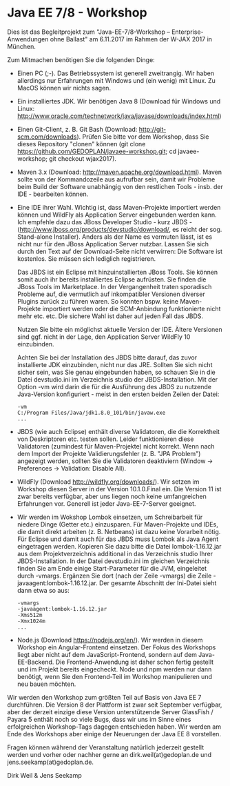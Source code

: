 Java EE 7/8 - Workshop
========================

Dies ist das Begleitprojekt zum "Java-EE-7/8-Workshop – Enterprise-Anwendungen ohne Ballast" am 6.11.2017 im Rahmen der W-JAX 2017 in München.

Zum Mitmachen benötigen Sie die folgenden Dinge:

- Einen PC (;-). Das Betriebssystem ist generell zweitrangig. Wir haben allerdings nur Erfahrungen mit Windows und (ein wenig) mit Linux. Zu MacOS können wir nichts sagen.

- Ein installiertes JDK. Wir benötigen Java 8 (Download für Windows und Linux: http://www.oracle.com/technetwork/java/javase/downloads/index.html)

- Einen Git-Client, z. B. Git Bash (Download: http://git-scm.com/downloads). Prüfen Sie bitte vor dem Workshop, dass Sie dieses Repository "clonen" können (git clone https://github.com/GEDOPLAN/javaee-workshop.git; cd javaee-workshop; git checkout wjax2017).

- Maven 3.x (Download: http://maven.apache.org/download.html). Maven sollte von der Kommandozeile aus aufrufbar sein, damit wir Probleme beim Build der Software unabhängig von den restlichen Tools - insb. der IDE - bearbeiten können.

- Eine IDE ihrer Wahl. Wichtig ist, dass Maven-Projekte importiert werden können und WildFly als Application Server eingebunden werden kann. Ich empfehle
  dazu das JBoss Developer Studio - kurz JBDS - (http://www.jboss.org/products/devstudio/download/, es reicht der sog. Stand-alone Installer). Anders als
  der Name es vermuten lässt, ist es nicht nur für den JBoss Application Server nutzbar. Lassen Sie sich durch den Text auf der Download-Seite nicht verwirren:
  Die Software ist kostenlos. Sie müssen sich lediglich registrieren.
  
  Das JBDS ist ein Eclipse mit hinzuinstallierten JBoss Tools. Sie können somit auch ihr bereits installiertes Eclipse aufrüsten. Sie finden die JBoss Tools im Marketplace. In der Vergangenheit traten sporadisch Probleme auf, die vermutlich auf inkompatibler Versionen diverser Plugins zurück zu führen waren. So konnten bspw. keine Maven-Projekte importiert werden oder die SCM-Anbindung funktionierte nicht mehr etc. etc. Die sichere Wahl ist daher auf jeden Fall das JBDS.
  
  Nutzen Sie bitte ein möglichst aktuelle Version der IDE. Ältere Versionen sind ggf. nicht in der Lage, den Application Server WildFly 10 einzubinden.
  
  Achten Sie bei der Installation des JBDS bitte darauf, das zuvor installierte JDK einzubinden, nicht nur das JRE. Sollten Sie sich nicht sicher sein, was
  Sie genau eingebunden haben, so schauen Sie in die Datei devstudio.ini im Verzeichnis studio der JBDS-Installation. Mit der Option -vm wird darin die
  für die Ausführung des JBDS zu nutzende Java-Version konfiguriert - meist in den ersten beiden Zeilen der Datei:
  
  ```
  -vm
  C:/Program Files/Java/jdk1.8.0_101/bin/javaw.exe
  ...
  ```
  
- JBDS (wie auch Eclipse) enthält diverse Validatoren, die die Korrektheit von Deskriptoren etc. testen sollen. Leider funktionieren diese Validatoren
  (zumindest für Maven-Projekte) nicht korrekt. Wenn nach dem Import der Projekte Validierungsfehler (z. B. "JPA Problem") angezeigt werden, sollten Sie
  die Validatoren deaktiviern (Window -> Preferences -> Validation: Disable All).

- WildFly (Download http://wildfly.org/downloads/). Wir setzen im Workshop diesen Server in der Version 10.1.0.Final ein. Die Version 11 ist zwar bereits verfügbar, aber uns liegen noch keine umfangreichen Erfahrungen vor. Generell ist jeder Java-EE-7-Server geeignet.

- Wir werden im Wokshop Lombok einsetzen, um Schreibarbeit für niedere Dinge (Getter etc.) einzusparen. Für Maven-Projekte und IDEs, die damit direkt arbeiten
  (z. B. Netbeans) ist dazu keine Vorarbeit nötig. Für Eclipse und damit auch für das JBDS muss Lombok als Java Agent eingetragen werden. Kopieren Sie dazu
  bitte die Datei lombok-1.16.12.jar aus dem Projektverzeichnis additional in das Verzeichnis studio Ihrer JBDS-Installation. In der Datei devstudio.ini
  im gleichen Verzeichnis finden Sie am Ende einige Start-Parameter für die JVM, eingeleitet durch -vmargs. Ergänzen Sie dort (nach der Zeile -vmargs) die 
  Zeile -javaagent:lombok-1.16.12.jar. Der gesamte Abschnitt der Ini-Datei sieht dann etwa so aus:
  
  ```
  -vmargs
  -javaagent:lombok-1.16.12.jar
  -Xms512m
  -Xmx1024m
  ...
  ```

- Node.js (Download https://nodejs.org/en/). Wir werden in diesem Workshop ein Angular-Frontend einsetzen. Der Fokus des Workshops liegt aber nicht auf dem JavaScript-Frontend, sondern auf dem Java-EE-Backend. Die Frontend-Anwendung ist daher schon fertig gestellt und im Projekt bereits eingecheckt. Node und npm werden nur dann benötigt, wenn Sie den Frontend-Teil im Workshop manipulieren und neu bauen möchten.

Wir werden den Workshop zum größten Teil auf Basis von Java EE 7 durchführen. Die Version 8 der Plattform ist zwar seit September verfügbar, aber der derzeit einzige diese Version unterstützende Server GlassFish / Payara 5 enthält noch so viele Bugs, dass wir uns im Sinne eines erfolgreichen Workshop-Tags dagegen entschieden haben. Wir werden am Ende des Workshops aber einige der Neuerungen der Java EE 8 vorstellen.

Fragen können während der Veranstaltung natürlich jederzeit gestellt werden und vorher oder nachher gerne an dirk.weil(at)gedoplan.de und jens.seekamp(at)gedoplan.de.

Dirk Weil & Jens Seekamp
